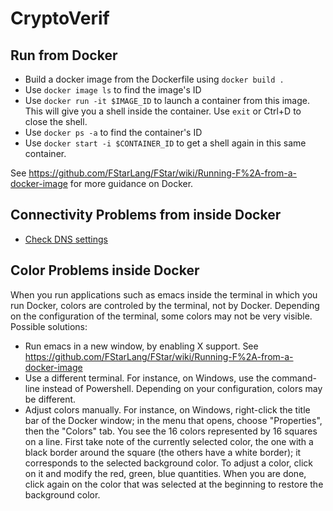 # CryptoVerif

## Run from Docker

* Build a docker image from the Dockerfile using `docker build .`
* Use `docker image ls` to find the image's ID
* Use `docker run -it $IMAGE_ID` to launch a container from this image.
  This will give you a shell inside the container.
  Use `exit` or Ctrl+D to close the shell.
* Use `docker ps -a` to find the container's ID
* Use `docker start -i $CONTAINER_ID` to get a shell again in this
  same container.

See https://github.com/FStarLang/FStar/wiki/Running-F%2A-from-a-docker-image
for more guidance on Docker.

## Connectivity Problems from inside Docker

- [Check DNS settings](https://docs.docker.com/engine/install/linux-postinstall/#specify-dns-servers-for-docker)

## Color Problems inside Docker

When you run applications such as emacs inside the terminal in which
you run Docker, colors are controled by the terminal, not by
Docker. Depending on the configuration of the terminal, some colors
may not be very visible.  Possible solutions:

* Run emacs in a new window, by enabling X support. See
https://github.com/FStarLang/FStar/wiki/Running-F%2A-from-a-docker-image
* Use a different terminal. For instance, on Windows, use the command-line instead of Powershell. Depending on your configuration, colors may be different.
* Adjust colors manually. For instance, on Windows, right-click the title bar of the Docker window; in the menu that opens, choose "Properties", then the "Colors" tab. You see the 16 colors represented by 16 squares on a line. First take note of the currently selected color, the one with a black border around the square (the others have a white border); it corresponds to the selected background color. To adjust a color, click on it and modify the red, green, blue quantities. When you are done, click again on the color that was selected at the beginning to restore the background color.
